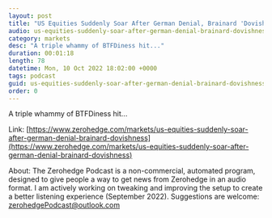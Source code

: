```yaml
---
layout: post
title: "US Equities Suddenly Soar After German Denial, Brainard 'Dovishness'"
audio: us-equities-suddenly-soar-after-german-denial-brainard-dovishness-0
category: markets
desc: "A triple whammy of BTFDiness hit..."
duration: 00:01:18
length: 78
datetime: Mon, 10 Oct 2022 18:02:00 +0000
tags: podcast
guid: us-equities-suddenly-soar-after-german-denial-brainard-dovishness-0
order: 0
---
```

A triple whammy of BTFDiness hit...

Link: [https://www.zerohedge.com/markets/us-equities-suddenly-soar-after-german-denial-brainard-dovishness](https://www.zerohedge.com/markets/us-equities-suddenly-soar-after-german-denial-brainard-dovishness)

About: The Zerohedge Podcast is a non-commercial, automated program, designed to give people a way to get news from Zerohedge in an audio format.  I am actively working on tweaking and improving the setup to create a better listening experience (September 2022).  Suggestions are welcome: [zerohedgePodcast@outlook.com](mailto:zerohedgePodcast@outlook.com)